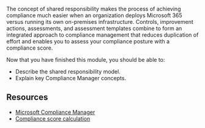 The concept of shared responsibility makes the process of achieving compliance much easier when an organization deploys Microsoft 365 versus running its own on-premises infrastructure. Controls, improvement actions, assessments, and assessment templates combine to form an integrated approach to compliance management that reduces duplication of effort and enables you to assess your compliance posture with a compliance score. 

Now that you have finished this module, you should be able to:
  
- Describe the shared responsibility model.
- Explain key Compliance Manager concepts.

## Resources

- [Microsoft Compliance Manager](/microsoft-365/compliance/compliance-manager-overview?azure-portal=true)
- [Compliance score calculation](/microsoft-365/compliance/compliance-score-calculation?azure-portal=true)
